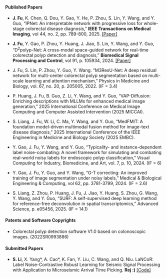 #### Published Papers

- <strong>J. Fu</strong>, K. Chen, Q. Dou, Y. Gao, Y. He, P. Zhou, S. Lin, Y. Wang, and Y. Guo, “IPNet: An interpretable network with progressive loss for whole-stage colorectal disease diagnosis,” <strong>IEEE Transactions on Medical Imaging</strong>, vol 44, no. 2, pp. 789-800, 2025. [[Paper]](https://ieeexplore.ieee.org/abstract/document/10684448)

- <strong>J. Fu</strong>, Y. Gao, P. Zhou, Y. Huang, J. Jiao, S. Lin, Y. Wang, and Y. Guo, “D<sup>2</sup>polyp-Net: A cross-modal space-guided network for real-time colorectal polyp detection and diagnosis,” <strong>Biomedical Signal Processing and Control</strong>, vol 91, p. 105934, 2024. [[Paper]](https://www.sciencedirect.com/science/article/pii/S1746809423013678)

- J. Fu, S. Lin, P. Zhou, Y. Guo, Y. Wang. “M3ResU-Net: A deep residual network for multi-center colorectal polyp segmentation based on multi-scale learning and attention mechanism,” Physics in Medicine and Biology, vol. 67, no. 20, p. 205005, 2022. (IF = 3.4)

- P. Huang, J. Fu, B. Guo, Z. Li, Y. Wang, and Y. Guo, “VAP-Diffusion: Enriching descriptions with MLLMs for enhanced medical image generation,” 2025 International Conference on Medical Image Computing and Computer Assisted Intervention (2025 MICCAI).

- S. Liang, J. Fu, W. Li, C. Ma, Y. Wang, and Y. Guo, “MedFMIT: A foundation model-driven multimodal fusion method for image-text disease diagnosis,” 2025 International Conference of the IEEE Engineering in Medicine and Biology Society (2025 EMBC).

- Y. Gao, J. Fu, Y. Wang, and Y. Guo, “Typicality- and instance-dependent label noise-combating: A novel framework for simulating and combating real-world noisy labels for endoscopic polyp classification,” Visual Computing for Industry, Biomedicine, and Art, vol. 7, p. 10, 2024. (IF = 6)

- Y. Gao, J. Fu, Y. Guo, and Y. Wang, “G-T correcting: An improved training of image segmentation under noisy labels,” Medical & Biological Engineering & Computing, vol 62, pp. 3781-3799, 2024. (IF = 2.6)

- S. Liang, Z. Zhou, P. Huang, J. Fu, J. Jiao, Y. Huang, S. Zhou, G. Wang, Y. Wang, and Y. Guo, “SURF: A self-supervised deep learning method for reference-free deconvolution in spatial transcriptomics,” Advanced Science, p. e05456, 2025. (IF = 14.1)

#### Patents and Software Copyrights

- Colorectal polyp detection software V1.0 based on colonoscopic images. (2022SR0993886)

#### Submitted Papers

- <strong>S. Li</strong>, X. Yang*, A. Cao*, K. Fan, Y. Liu, C. Wang, and Q. Niu. LaNCoR: Label Noise-Contrastive Robust Learning for Seismic Signal Processing with Application to Microseismic Arrival Time Picking. <strong>Rej :)</strong> [[Code]](https://github.com/senli1073/LaNCor)
